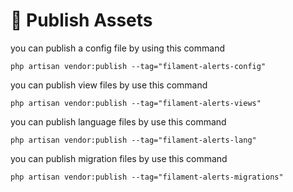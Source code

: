 # 📢 Publish Assets

you can publish a config file by using this command

```
php artisan vendor:publish --tag="filament-alerts-config"
```

you can publish view files by use this command

```
php artisan vendor:publish --tag="filament-alerts-views"
```

you can publish language files by use this command

```
php artisan vendor:publish --tag="filament-alerts-lang"
```

you can publish migration files by use this command

```
php artisan vendor:publish --tag="filament-alerts-migrations"
```
